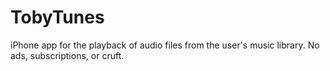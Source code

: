 # TobyTunes

iPhone app for the playback of audio files from the user's music library. No ads, subscriptions, or cruft.
